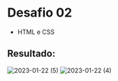 # Desafio 02
- HTML e CSS

## Resultado: 
![2023-01-22 (5)](https://user-images.githubusercontent.com/89949855/213937021-caa5c435-0077-46ff-8d82-273202a6045e.png)
![2023-01-22 (4)](https://user-images.githubusercontent.com/89949855/213937020-f6cf8e8e-1d2d-4a72-b73d-2d79bf1cff09.png)
